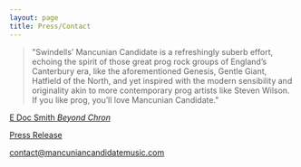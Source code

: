 ```yaml
---
layout: page
title: Press/Contact
---
```


 > "Swindells’ Mancunian Candidate is a refreshingly suberb effort, echoing the spirit of those great prog rock groups of England’s Canterbury era, like the aforementioned Genesis, Gentle Giant, Hatfield of the North, and yet inspired with the modern sensibility and originality akin to more contemporary prog artists like Steven Wilson. If you like prog, you’ll love Mancunian Candidate."

[E Doc Smith  *Beyond Chron*](http://www.beyondchron.org/matt-swindells-mancunian-candidate/)

[Press Release](img/press-release.pdf)

[contact@mancuniancandidatemusic.com](mailto:contact@mancuniancandidatemusic.com) 